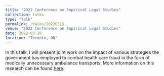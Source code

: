 ```yaml
---
title: "2022 Conference on Empirical Legal Studies"
collection: talks
type: "Talk"
permalink: /talks/2022CELS
venue: "2022 Conference on Empirical Legal Studies"
date: 2022-03-18
location: "Toronto, ON"
---
```


In this talk, I will present joint work on the impact of various strategies the government has employed to combat health care fraud in the form of medically unnecessary ambulance transports. More information on this research can be found [here](https://rileyleague.github.io/publications/ambulancefraud).
